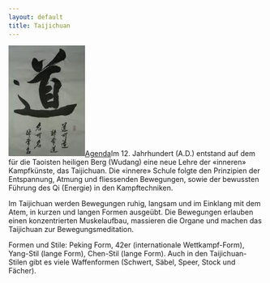 ```yaml
---
layout: default
title: Taijichuan
---
```


<img class="right" src="/images/tao.jpg" alt="Tao"><a target="_blank" href="http://www.wu-shu.ch/images/agenda.jpg" class="button-contact-info">Agenda</a>Im 12. Jahrhundert (A.D.) entstand auf dem für die Taoisten heiligen Berg (Wudang) eine neue Lehre der «inneren» Kampfkünste, das Taijichuan. Die «innere» Schule folgte den Prinzipien der Entspannung, Atmung und fliessenden Bewegungen, sowie der bewussten Führung des Qi (Energie) in den Kampftechniken.

Im Taijichuan werden Bewegungen ruhig, langsam und im Einklang mit dem Atem, in kurzen und langen Formen ausgeübt. Die Bewegungen erlauben einen konzentrierten Muskelaufbau, massieren die Organe und machen das Taijichuan zur Bewegungsmeditation.

Formen und Stile: Peking Form, 42er (internationale Wettkampf-Form), Yang-Stil (lange Form), Chen-Stil (lange Form). Auch in den Taijichuan-Stilen gibt es viele Waffenformen (Schwert, Säbel, Speer, Stock und Fächer).

